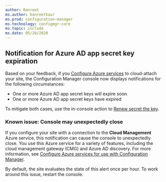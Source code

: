 ```yaml
---
author: Banreet
ms.author: banreetkaur
ms.prod: configuration-manager
ms.technology: configmgr-core
ms.topic: include
ms.date: 05/28/2020
---
```


## <a name="bkmk_alertkey"></a> Notification for Azure AD app secret key expiration

<!--6386392-->

Based on your feedback, if you [Configure Azure services](../../../../servers/deploy/configure/azure-services-wizard.md) to cloud-attach your site, the Configuration Manager console now displays notifications for the following circumstances:

- One or more Azure AD app secret keys will expire soon
- One or more Azure AD app secret keys have expired

To mitigate both cases, use the in-console action to [Renew secret the key](../../../../servers/deploy/configure/azure-services-wizard.md#bkmk_renew).

### <a name="ki_console"></a> Known issue: Console may unexpectedly close
<!--7329690-->
If you configure your site with a connection to the **Cloud Management** Azure service, this notification can cause the console to unexpectedly close. You use this Azure service for a variety of features, including the cloud management gateway (CMG) and Azure AD discovery. For more information, see [Configure Azure services for use with Configuration Manager](../../../../servers/deploy/configure/azure-services-wizard.md#available-services).

By default, the site evaluates the state of this alert once per hour. To work around this issue, restart the console.
